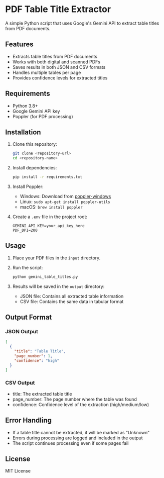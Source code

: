 # PDF Table Title Extractor

A simple Python script that uses Google's Gemini API to extract table titles from PDF documents.

## Features

- Extracts table titles from PDF documents
- Works with both digital and scanned PDFs
- Saves results in both JSON and CSV formats
- Handles multiple tables per page
- Provides confidence levels for extracted titles

## Requirements

- Python 3.8+
- Google Gemini API key
- Poppler (for PDF processing)

## Installation

1. Clone this repository:
   ```bash
   git clone <repository-url>
   cd <repository-name>
   ```

2. Install dependencies:
   ```bash
   pip install -r requirements.txt
   ```

3. Install Poppler:
   - Windows: Download from [poppler-windows](https://github.com/oschwartz10612/poppler-windows/releases/)
   - Linux: `sudo apt-get install poppler-utils`
   - macOS: `brew install poppler`

4. Create a `.env` file in the project root:
   ```
   GEMINI_API_KEY=your_api_key_here
   PDF_DPI=200
   ```

## Usage

1. Place your PDF files in the `input` directory.

2. Run the script:
   ```bash
   python gemini_table_titles.py
   ```

3. Results will be saved in the `output` directory:
   - JSON file: Contains all extracted table information
   - CSV file: Contains the same data in tabular format

## Output Format

### JSON Output
```json
[
  {
    "title": "Table Title",
    "page_number": 1,
    "confidence": "high"
  }
]
```

### CSV Output
- title: The extracted table title
- page_number: The page number where the table was found
- confidence: Confidence level of the extraction (high/medium/low)

## Error Handling

- If a table title cannot be extracted, it will be marked as "Unknown"
- Errors during processing are logged and included in the output
- The script continues processing even if some pages fail

## License

MIT License 